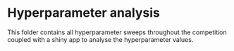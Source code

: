 # Hyperparameter analysis

This folder contains all hyperparameter sweeps throughout the competition coupled with a shiny app to analyse the hyperparameter values.
